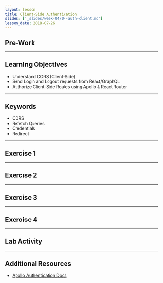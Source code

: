 ```yaml
---
layout: lesson
title: Client-Side Authentication 
slides: ['_slides/week-04/04-auth-client.md']
lesson_date: 2018-07-26
---
```


## Pre-Work

---

## Learning Objectives

- Understand CORS (Client-Side)
- Send Login and Logout requests from React/GraphQL
- Authorize Client-Side Routes using Apollo & React Router

---

## Keywords

- CORS
- Refetch Queries
- Credentials
- Redirect

---

## Exercise 1

---

## Exercise 2

---

## Exercise 3

---

## Exercise 4

---

## Lab Activity

---

## Additional Resources

- [Apollo Authentication Docs](https://www.apollographql.com/docs/react/recipes/authentication.html)

